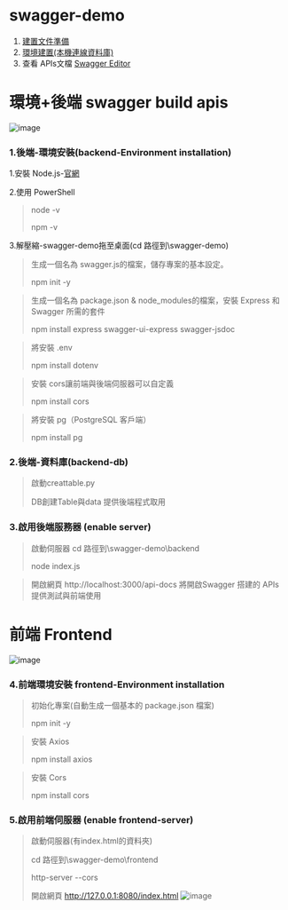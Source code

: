 # swagger-demo
1. [建置文件準備](https://docs.google.com/document/d/1_kSVEw1GDWATSK60A1N0HSHbuMcFfXT5VePlorIuKQg/edit?tab=t.5jst5rcf4n5z)
2. [環境建置(本機連線資料庫)](https://docs.google.com/document/d/1_kSVEw1GDWATSK60A1N0HSHbuMcFfXT5VePlorIuKQg/edit?tab=t.buy4itt0tk0#heading=h.da7lmvekh7xh)
3. 查看 APIs文檔 [Swagger Editor](https://editor.swagger.io/) 

# 環境+後端 swagger build apis
![image](https://github.com/user-attachments/assets/603e8110-d9b2-42eb-9639-5e5189a82021)

### 1.後端-環境安裝(backend-Environment installation)
1.安裝 Node.js-[官網](https://nodejs.org/en)

2.使用 PowerShell
> node -v
> 
> npm -v

3.解壓縮-swagger-demo拖至桌面(cd 路徑到\swagger-demo)
  > 生成一個名為 swagger.js的檔案，儲存專案的基本設定。
  > 
  > npm init -y

  > 生成一個名為 package.json & node_modules的檔案，安裝 Express 和 Swagger 所需的套件  
  >
  > npm install express swagger-ui-express swagger-jsdoc
  
  > 將安裝 .env
  > 
  > npm install dotenv

  > 安裝 cors讓前端與後端伺服器可以自定義
  >
  > npm install cors
  
  > 將安裝 pg（PostgreSQL 客戶端）
  >
  > npm install pg

  

### 2.後端-資料庫(backend-db) 
  > 啟動creattable.py
  >
  > DB創建Table與data 提供後端程式取用

### 3.啟用後端服務器 (enable server)
  > 啟動伺服器 cd 路徑到\swagger-demo\backend
  >
  > node index.js

  > 開啟網頁 http://localhost:3000/api-docs 將開啟Swagger 搭建的 APIs 提供測試與前端使用

# 前端 Frontend
![image](https://github.com/user-attachments/assets/09461cae-cbb7-4e60-a5e7-f003b38beead)

### 4.前端環境安裝 frontend-Environment installation
  > 初始化專案(自動生成一個基本的 package.json 檔案)
  >
  > npm init -y

  > 安裝 Axios
  >  
  > npm install axios

  > 安裝 Cors
  >
  > npm install cors

### 5.啟用前端伺服器 (enable frontend-server)
  >啟動伺服器(有index.html的資料夾)
  >
  > cd 路徑到\swagger-demo\frontend
  > 
  > http-server --cors
  >
  > 開啟網頁 http://127.0.0.1:8080/index.html
  ![image](https://github.com/user-attachments/assets/7a65b916-e326-4edc-9c58-584719c42d3a)
